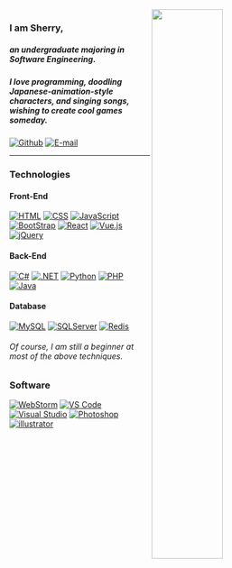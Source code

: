 <img width="50%" align="right" src="https://github-readme-stats.vercel.app/api?username=sherryme&count_private=true&show_icons=true&hide_border=true" />

### I am Sherry,
##### an undergraduate majoring in Software Engineering. 
##### I love programming, doodling Japanese-animation-style characters, and singing songs, wishing to create cool games someday.

[![Github](https://img.shields.io/badge/-sherryme-black?style=for-the-badge&logo=Github&logoColor=white)](https://github.com/sherryme)
[![E-mail](https://img.shields.io/badge/-i@sherry.cf-FFE01B?style=for-the-badge&logo=mail.ru&logoColor=black)](mailto:i@sherry.cf)
<!-- [![Blog](https://img.shields.io/badge/-blog.sherry.cf-red?style=for-the-badge&logo=jekyll&logoColor=white)](https://www.github.com/Sherryme) -->

---

### Technologies

#### Front-End
[![HTML](https://img.shields.io/badge/-HTML-E34F26?style=flat-square&logo=html5&logoColor=white)](#)
[![CSS](https://img.shields.io/badge/-CSS-1572B6?style=flat-square&logo=css3&logoColor=white)](#)
[![JavaScript](https://img.shields.io/badge/-JavaScript-F7DF1E?style=flat-square&logo=javascript&logoColor=black)](#)
[![BootStrap](https://img.shields.io/badge/-BootStrap-purple?style=flat-square&logo=BootStrap&logoColor=white)](#)
[![React](https://img.shields.io/badge/-React-black?style=flat-square&logo=React&logoColor=original)](#)
[![Vue.js](https://img.shields.io/badge/-Vue.js-black?style=flat-square&logo=vue.js&logoColor=default)](#)
[![jQuery](https://img.shields.io/badge/-jQuery-blue?style=flat-square&logo=jQuery&logoColor=white)](#)

#### Back-End
[![C#](https://img.shields.io/badge/-C_sharp-green?style=flat-square&logo=csharp&logoColor=white)](#)
[![.NET](https://img.shields.io/badge/-.NET-blue?style=flat-square&logo=dotnet&logoColor=white)](#)
[![Python](https://img.shields.io/badge/-Python-3776AB?style=flat-square&logo=python&logoColor=white)](#)
[![PHP](https://img.shields.io/badge/-PHP-777BB4?style=flat-square&logo=php&logoColor=white)](#)
[![Java](https://img.shields.io/badge/-Java-007396?style=flat-square&logo=openjdk&logoColor=white)](#)

#### Database
[![MySQL](https://img.shields.io/badge/-MySQL-336791?style=flat-square&logo=MySQL&logoColor=white)](#)
[![SQLServer](https://img.shields.io/badge/-MSSQL-eeeeee?style=flat-square&logo=MicrosoftSQLServer&logoColor=red)](#)
[![Redis](https://img.shields.io/badge/-Redis-red?style=flat-square&logo=redis&logoColor=white)](#)

###### Of course, I am still a beginner at most of the above techniques.

### Software
[![WebStorm](https://img.shields.io/badge/-WebStorm-black?style=flat-square&logo=webstorm&logoColor=white)](#)
[![VS Code](https://img.shields.io/badge/-VS_Code-blue?style=flat-square&logo=visualstudiocode&logoColor=white)](#)
[![Visual Studio](https://img.shields.io/badge/-Visual_Studio-purple?style=flat-square&logo=visualstudio&logoColor=white)](#)
[![Photoshop](https://img.shields.io/badge/-Photoshop-blue?style=flat-square&logo=adobe%20photoshop&logoColor=white)](#)
[![illustrator](https://img.shields.io/badge/-illustrator-orange?style=flat-square&logo=adobe%20illustrator&logoColor=white)](#)
